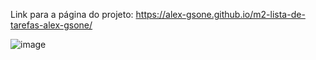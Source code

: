 Link para a página do projeto:
https://alex-gsone.github.io/m2-lista-de-tarefas-alex-gsone/

![image](https://github.com/user-attachments/assets/dad08233-c177-41a0-8d4f-ab7d21fc9aec)

